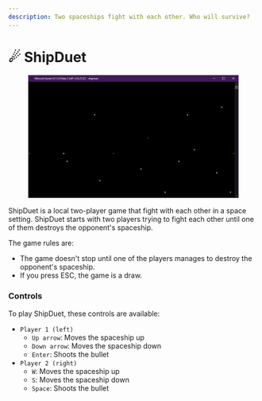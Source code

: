 ```yaml
---
description: Two spaceships fight with each other. Who will survive?
---
```


# ☄ ShipDuet

<figure><img src="../../../.gitbook/assets/image (23).png" alt=""><figcaption></figcaption></figure>

ShipDuet is a local two-player game that fight with each other in a space setting. ShipDuet starts with two players trying to fight each other until one of them destroys the opponent's spaceship.

The game rules are:

* The game doesn't stop until one of the players manages to destroy the opponent's spaceship.
* If you press ESC, the game is a draw.

### Controls

To play ShipDuet, these controls are available:

* `Player 1 (left)`
  * `Up arrow`: Moves the spaceship up
  * `Down arrow`: Moves the spaceship down
  * `Enter`: Shoots the bullet
* `Player 2 (right)`
  * `W`: Moves the spaceship up
  * `S`: Moves the spaceship down
  * `Space`: Shoots the bullet
